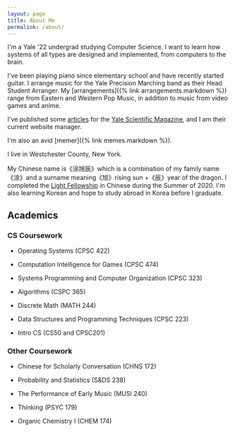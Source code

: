 ```yaml
---
layout: page
title: About Me
permalink: /about/
---
```


I'm a Yale '22 undergrad studying Computer Science. I want to learn how systems of all types are designed and implemented, from computers to the brain.

I've been playing piano since elementary school and have recently started guitar. I arrange music for the Yale Precision Marching band as their Head Student Arranger. My [arrangements]({% link arrangements.markdown %}) range from Eastern and Western Pop Music, in addition to music from video games and anime.

<p>I've published some <a href="https://www.yalescientific.org/?s=%22matt+tu%22" target="_blank">articles</a> for the <a href="https://www.yalescientific.org/" target="_blank">Yale Scientific Magazine</a>, and I am their current website manager.</p>

I'm also an avid [memer]({% link memes.markdown %}).

I live in Westchester County, New York.

My Chinese name is《涂旭辰》which is a combination of my family name《涂》and a surname meaning《旭》rising sun +《辰》year of the dragon. I completed the <a href="https://light.yale.edu/" target="_blank">Light Fellowship</a> in Chinese during the Summer of 2020. I'm also learning Korean and hope to study abroad in Korea before I graduate.

## Academics

### CS Coursework

- Operating Systems (CPSC 422)

- Computation Intelligence for Games (CPSC 474)

- Systems Programming and Computer Organization (CPSC 323)

- Algorithms (CSPC 365)

- Discrete Math (MATH 244)

- Data Structures and Programming Techniques (CPSC 223)

- Intro CS (CS50 and CPSC201)

### Other Coursework

- Chinese for Scholarly Conversation (CHNS 172)

- Probability and Statistics (S&DS 238)

- The Performance of Early Music (MUSI 240)

- Thinking (PSYC 179)

- Organic Chemistry I (CHEM 174)

[jekyll-organization]: https://github.com/jekyll
